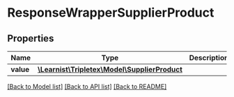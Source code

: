 # ResponseWrapperSupplierProduct

## Properties
Name | Type | Description | Notes
------------ | ------------- | ------------- | -------------
**value** | [**\Learnist\Tripletex\Model\SupplierProduct**](SupplierProduct.md) |  | [optional] 

[[Back to Model list]](../../README.md#documentation-for-models) [[Back to API list]](../../README.md#documentation-for-api-endpoints) [[Back to README]](../../README.md)

